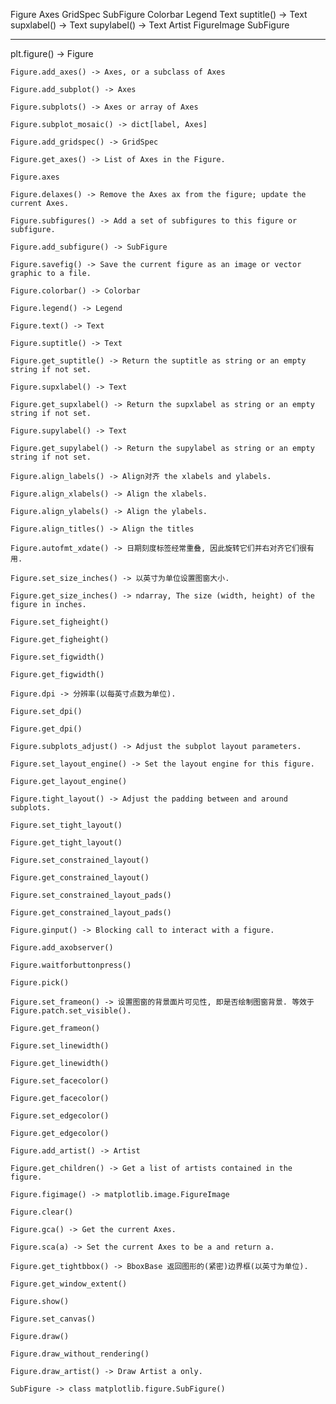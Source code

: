 Figure
	Axes
	GridSpec
	SubFigure
	Colorbar
	Legend
	Text
	suptitle() -> Text
	supxlabel() -> Text
	supylabel() -> Text
	Artist
	FigureImage
	SubFigure

---

plt.figure() -> Figure

	Figure.add_axes() -> Axes, or a subclass of Axes

	Figure.add_subplot() -> Axes

	Figure.subplots() -> Axes or array of Axes

	Figure.subplot_mosaic() -> dict[label, Axes]

	Figure.add_gridspec() -> GridSpec

	Figure.get_axes() -> List of Axes in the Figure.

	Figure.axes

	Figure.delaxes() -> Remove the Axes ax from the figure; update the current Axes.

	Figure.subfigures() -> Add a set of subfigures to this figure or subfigure.

	Figure.add_subfigure() -> SubFigure

	Figure.savefig() -> Save the current figure as an image or vector graphic to a file.

	Figure.colorbar() -> Colorbar

	Figure.legend() -> Legend

	Figure.text() -> Text

	Figure.suptitle() -> Text

	Figure.get_suptitle() -> Return the suptitle as string or an empty string if not set.

	Figure.supxlabel() -> Text

	Figure.get_supxlabel() -> Return the supxlabel as string or an empty string if not set.

	Figure.supylabel() -> Text

	Figure.get_supylabel() -> Return the supylabel as string or an empty string if not set.

	Figure.align_labels() -> Align对齐 the xlabels and ylabels.

	Figure.align_xlabels() -> Align the xlabels.

	Figure.align_ylabels() -> Align the ylabels.

	Figure.align_titles() -> Align the titles

	Figure.autofmt_xdate() -> 日期刻度标签经常重叠, 因此旋转它们并右对齐它们很有用.

	Figure.set_size_inches() -> 以英寸为单位设置图窗大小.

	Figure.get_size_inches() -> ndarray, The size (width, height) of the figure in inches.

	Figure.set_figheight()

	Figure.get_figheight()

	Figure.set_figwidth()

	Figure.get_figwidth()

	Figure.dpi -> 分辨率(以每英寸点数为单位).

	Figure.set_dpi()

	Figure.get_dpi()

	Figure.subplots_adjust() -> Adjust the subplot layout parameters.

	Figure.set_layout_engine() -> Set the layout engine for this figure.

	Figure.get_layout_engine()

	Figure.tight_layout() -> Adjust the padding between and around subplots.

	Figure.set_tight_layout()

	Figure.get_tight_layout()

	Figure.set_constrained_layout()

	Figure.get_constrained_layout()

	Figure.set_constrained_layout_pads()

	Figure.get_constrained_layout_pads()

	Figure.ginput() -> Blocking call to interact with a figure.

	Figure.add_axobserver()

	Figure.waitforbuttonpress()

	Figure.pick()

	Figure.set_frameon() -> 设置图窗的背景面片可见性, 即是否绘制图窗背景. 等效于 Figure.patch.set_visible().

	Figure.get_frameon()

	Figure.set_linewidth()

	Figure.get_linewidth()

	Figure.set_facecolor()

	Figure.get_facecolor()

	Figure.set_edgecolor()

	Figure.get_edgecolor()

	Figure.add_artist() -> Artist

	Figure.get_children() -> Get a list of artists contained in the figure.

	Figure.figimage() -> matplotlib.image.FigureImage

	Figure.clear()

	Figure.gca() -> Get the current Axes.

	Figure.sca(a) -> Set the current Axes to be a and return a.

	Figure.get_tightbbox() -> BboxBase 返回图形的(紧密)边界框(以英寸为单位).

	Figure.get_window_extent()

	Figure.show()

	Figure.set_canvas()

	Figure.draw()

	Figure.draw_without_rendering()

	Figure.draw_artist() -> Draw Artist a only.

	SubFigure -> class matplotlib.figure.SubFigure()
